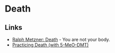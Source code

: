 # Death
## Links
- [Ralph Metzner: Death](https://www.youtube.com/watch?v=gtNvWJM7nhE) - You are not your body.
- [Practicing Death (with 5-MeO-DMT)](https://www.dmt-nexus.me/forum/default.aspx?g=posts&t=75716)